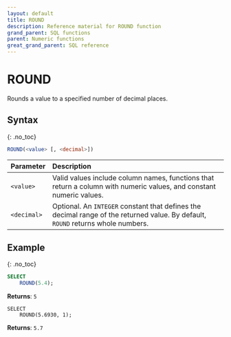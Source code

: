 ```yaml
---
layout: default
title: ROUND
description: Reference material for ROUND function
grand_parent: SQL functions
parent: Numeric functions
great_grand_parent: SQL reference
---
```


# ROUND

Rounds a value to a specified number of decimal places.

## Syntax
{: .no_toc}

```sql
ROUND(<value> [, <decimal>])
```

| Parameter | Description                                                                                                                   |
| :--------- | :----------------------------------------------------------------------------------------------------------------------------- |
| `<value>`   | Valid values include column names, functions that return a column with numeric values, and constant numeric values.           |
| `<decimal>`   | Optional. An `INTEGER` constant that defines the decimal range of the returned value. By default, `ROUND` returns whole numbers.  |

## Example
{: .no_toc}

```sql
SELECT
    ROUND(5.4);
```

**Returns**: `5`

```
SELECT
    ROUND(5.6930, 1);
```

**Returns**: `5.7`

